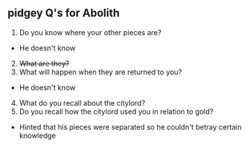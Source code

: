 ## pidgey Q's for Abolith
1. Do you know where your other pieces are?
  * He doesn't know
2. ~~What are they?~~
3. What will happen when they are returned to you?
  * He doesn't know
4. What do you recall about the citylord?
5. Do you recall how the citylord used you in relation to gold?
  * Hinted that his pieces were separated so he couldn't betray certain knowledge